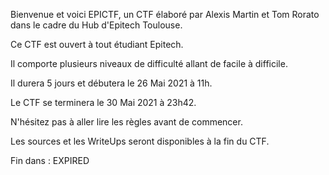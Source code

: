 Bienvenue et voici EPICTF, un CTF élaboré par Alexis Martin et Tom Rorato dans le cadre du Hub d'Epitech Toulouse.

Ce CTF est ouvert à tout étudiant Epitech.

Il comporte plusieurs niveaux de difficulté allant de facile à difficile.

Il durera 5 jours et débutera le 26 Mai 2021 à 11h.

Le CTF se terminera le 30 Mai 2021 à 23h42.

N'hésitez pas à aller lire les règles avant de commencer.

Les sources et les WriteUps seront disponibles à la fin du CTF.

Fin dans : EXPIRED
